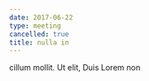 ```yaml
---
date: 2017-06-22
type: meeting
cancelled: true
title: nulla in
---
```

cillum mollit. Ut elit, Duis Lorem non